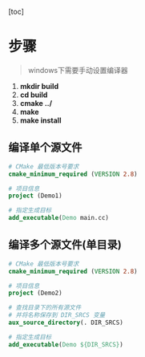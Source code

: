 [toc]

# 步骤
> windows下需要手动设置编译器
1. **mkdir build**
2. **cd build**
3. **cmake ../**
4. **make**
5. **make install**

## 编译单个源文件
```cmake
# CMake 最低版本号要求
cmake_minimum_required (VERSION 2.8)

# 项目信息
project (Demo1)

# 指定生成目标
add_executable(Demo main.cc)
```

## 编译多个源文件(单目录)
```cmake
# CMake 最低版本号要求
cmake_minimum_required (VERSION 2.8)

# 项目信息
project (Demo2)

# 查找目录下的所有源文件
# 并将名称保存到 DIR_SRCS 变量
aux_source_directory(. DIR_SRCS)

# 指定生成目标
add_executable(Demo ${DIR_SRCS})
```